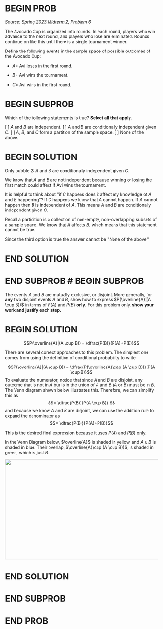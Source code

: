 # BEGIN PROB

<i>Source: [Spring 2023 Midterm 2](../sp23-midterm2/index.html), Problem 6</i>

The Avocado Cup is organized into rounds. In each round,
players who win advance to the next round, and players who lose are
eliminated. Rounds continue on like this until there is a single
tournament winner.

Define the following events in the sample space of possible outcomes of
the Avocado Cup:

-   $A =$ Avi loses in the first round.

-   $B =$ Avi wins the tournament.

-   $C =$ Avi wins in the first round.

# BEGIN SUBPROB

Which of the following statements is true? **Select all that
apply.**

[ ] $A$ and $B$ are independent.
[ ] $A$ and $B$ are conditionally independent given $C$.
[ ] $A$, $B$, and $C$ form a partition of the sample space.
[ ] None of the above.

# BEGIN SOLUTION

Only bubble 2: $A$ and $B$ are conditionally independent given $C$.

We know that $A$ and $B$ are not independent because winning or losing the first match could affect if Avi wins the tournament.

It is helpful to think about "if $C$ happens does it affect my knowledge of $A$ and $B$ happening"? If $C$ happens we know that $A$ cannot happen. If $A$ cannot happen then $B$ is independent of $A$. This means $A$ and $B$ are conditionally independent given $C$.

Recall a particition is a collection of non-empty, non-overlapping subsets of a sample space. We know that $A$ affects $B$, which means that this statement cannot be true.

Since the third option is true the answer cannot be "None of the above."

# END SOLUTION

# END SUBPROB # BEGIN SUBPROB

The events $A$ and $B$ are mutually exclusive, or disjoint.
More generally, for **any** two disjoint events $A$ and $B$, show how to
express $P(\overline{A}|(A \cup B))$ in terms of $P(A)$ and $P(B)$
**only**. For this problem only, **show your work and justify each
step.**

# BEGIN SOLUTION

$$P(\overline{A}|(A \cup B)) = \dfrac{P(B)}{P(A)+P(B)}$$

There are several correct approaches to this problem. The simplest
one comes from using the definition of conditional probability to write

$$P(\overline{A}|(A \cup B)) = \dfrac{P(\overline{A}\cap (A \cup B))}{P(A \cup B)}$$
To evaluate the numerator, notice that since $A$ and $B$ are disjoint, any outcome that is not in $A$ but is in the union of $A$ and $B$ ($A$ or $B$) must be in $B$. The Venn diagram shown below illustrates this. Therefore, we can simplify this as
$$= \dfrac{P(B)}{P(A \cup B)} $$
and because we know $A$ and $B$ are disjoint, we can use the addition rule to expand the denominator as
$$= \dfrac{P(B)}{P(A)+P(B)}$$

This is the desired final expression because it uses
$P(A)$ and $P(B)$ only.

In the Venn Diagram below, $\overline{A}$ is shaded in yellow, and
$A \cup B$ is shaded in blue. Their overlap,
$\overline{A}\cap (A \cup B))$, is shaded in green, which is just $B$.

<center><img src="../assets/images/sp23-midterm2/venn.jpg" width="600" height="330"></center>

# END SOLUTION

# END SUBPROB

# END PROB